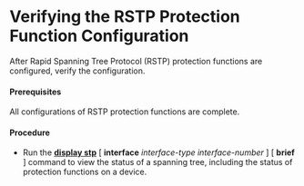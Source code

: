 Verifying the RSTP Protection Function Configuration
====================================================

After Rapid Spanning Tree Protocol (RSTP) protection functions are configured, verify the configuration.

#### Prerequisites

All configurations of RSTP protection functions are complete.


#### Procedure

* Run the [**display stp**](cmdqueryname=display+stp) [ **interface** *interface-type interface-number* ] [ **brief** ] command to view the status of a spanning tree, including the status of protection functions on a device.